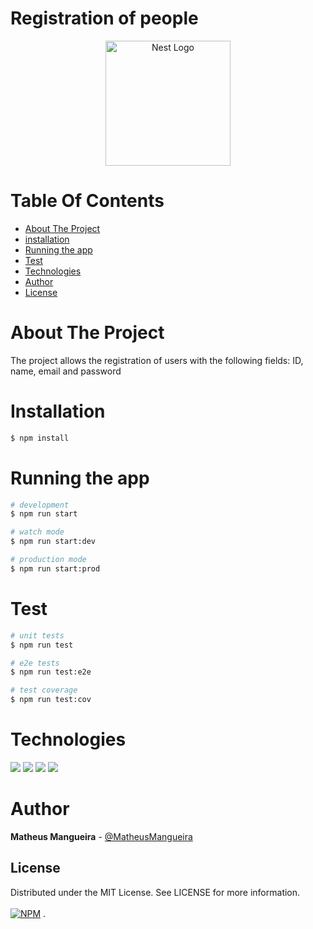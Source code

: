 # Registration of people

<p align="center">
  <a href="http://nestjs.com/" target="blank"><img src="https://nestjs.com/img/logo-small.svg" width="200" alt="Nest Logo" /></a>
</p>


# Table Of Contents
* [About The Project](#About-The-Project)
* [installation](#Installation)
* [Running the app](#Running-the-app)
* [Test](#Test)
* [Technologies](#technologies)
* [Author](#Author)
* [License](#License)


# About The Project
<p>The project allows the registration of users with the following fields: ID, name, email and password</p>

# Installation

```bash
$ npm install
```

# Running the app

```bash
# development
$ npm run start

# watch mode
$ npm run start:dev

# production mode
$ npm run start:prod
```

# Test

```bash
# unit tests
$ npm run test

# e2e tests
$ npm run test:e2e

# test coverage
$ npm run test:cov
```

# Technologies
<img src="https://img.shields.io/badge/TypeScript-007ACC?style=for-the-badge&logo=typescript&logoColor=white">
<img src="https://img.shields.io/badge/Node.js-43853D?style=for-the-badge&logo=node.js&logoColor=white">
<img src= "https://camo.githubusercontent.com/8855980a487f9e31426fbfc2cbbfdda5aa3b7f1d390e262e652e639e911b3d87/68747470733a2f2f696d672e736869656c64732e696f2f62616467652f6e6573746a732d2532334530323334452e7376673f7374796c653d666f722d7468652d6261646765266c6f676f3d6e6573746a73266c6f676f436f6c6f723d7768697465">
<img src="https://img.shields.io/badge/MongoDB-4EA94B?style=for-the-badge&logo=mongodb&logoColor=white">


# Author
<p><strong> Matheus Mangueira</strong> - <a href='https://github.com/MatheusMangueira'>@MatheusMangueira</a></p>

## License

Distributed under the MIT License. See LICENSE for more information. <br> <br>  [![NPM](https://img.shields.io/npm/l/react)](https://github.com/MatheusMangueira/Cadastro-Pessoas/blob/main/LICENCE) .
